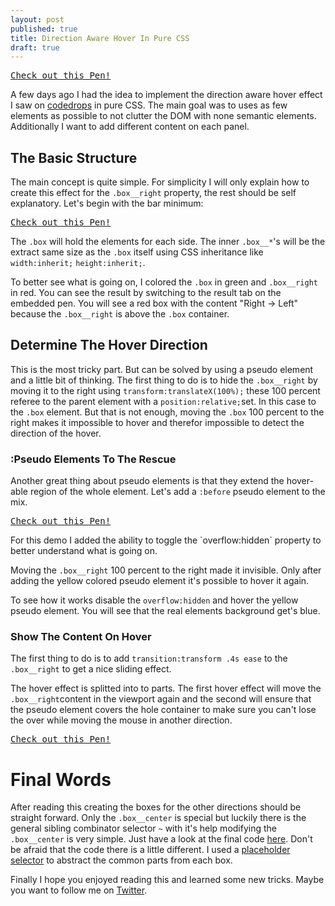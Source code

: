 ```yaml
---
layout: post
published: true
title: Direction Aware Hover In Pure CSS
draft: true
---
```


<pre class="codepen" data-height="300" data-type="result" data-href="162ba1b75de88267c79052fb6c431c70" data-user="FWeinb" data-safe="true"><code></code><a href="http://codepen.io/FWeinb/pen/xgCwL">Check out this Pen!</a></pre>

A few days ago I had the idea to implement the direction aware hover effect I saw on [codedrops](http://tympanus.net/TipsTricks/DirectionAwareHoverEffect/) in pure CSS. The main goal was to uses as few elements as possible to not clutter the DOM with none semantic elements. Additionally I want to add different content on each panel.

## The Basic Structure

The main concept is quite simple. For simplicity I will only explain how to create this effect for the `.box__right` property, the rest should be self explanatory. Let's begin with the bar minimum:
<pre class="codepen" data-height="300" data-type="css" data-href="882abf79f7211b64071f84614b149c4c" data-user="FWeinb" data-safe="true"><code></code><a href="http://codepen.io/FWeinb/pen/hDgKr">Check out this Pen!</a></pre>

The `.box` will hold the elements for each side. The inner `.box__*`'s will be the extract same size as the `.box` itself using CSS inheritance like `width:inherit;` `height:inherit;`.

To better see what is going on, I colored the `.box` in green and `.box__right` in red. You can see the result by switching to the result tab on the embedded pen. You will see a red box with the content "Right → Left" because the `.box__right` is above the `.box` container.

## Determine The Hover Direction

This is the most tricky part. But can be solved by using a pseudo element and a little bit of thinking. The first thing to do is to hide the `.box__right` by moving it to the right using `transform:translateX(100%);` these 100 percent referee to the parent element with a `position:relative;`set. In this case to the `.box` element.
But that is not enough, moving the `.box` 100 percent to the right makes it impossible to hover and therefor impossible to detect the direction of the hover.

### :Pseudo Elements To The Rescue

Another great thing about pseudo elements is that they extend the hover-able region of the whole element. Let's add a `:before` pseudo element to the mix.

<pre class="codepen" data-height="400" data-type="result" data-href="7e9b4dfe299e0ef903ad66f77384fda4" data-user="FWeinb" data-safe="true"><code></code><a href="http://codepen.io/FWeinb/pen/iaJLG">Check out this Pen!</a></pre>
<aside>
For this demo I added the ability to toggle the `overflow:hidden` property to better understand what is going on.
</aside>

Moving the `.box__right` 100 percent to the right made it invisible. Only after adding the yellow colored pseudo element it's possible to hover it again.

To see how it works disable the `overflow:hidden` and hover the yellow pseudo element. You will see that the real elements background get's blue.

### Show The Content On Hover

The first thing to do is to add `transition:transform .4s ease` to the `.box__right` to get a nice sliding effect.

The hover effect is splitted into to parts. The first hover effect will move the `.box__right`content in the viewport again and the second will ensure that the pseudo element covers the hole container to make sure you can't lose the over while moving the mouse in another direction.

<pre class="codepen" data-height="300" data-type="result" data-href="9ddf05a4443a1e66e69cc305e0f75702" data-user="FWeinb" data-safe="true"><code></code><a href="http://codepen.io/FWeinb/pen/GnleK">Check out this Pen!</a></pre>


# Final Words

After reading this creating the boxes for the other directions should be straight forward. Only the `.box__center` is special but luckily there is the general sibling combinator selector `~` with it's help modifying the `.box__center` is very simple. Just have a look at the final code [here](http://codepen.io/FWeinb/details/GrpqB). Don't be afraid that the code there is a little different. I used a [placeholder selector](http://sass-lang.com/docs/yardoc/file.SASS_REFERENCE.html#placeholder_selectors_) to abstract the common parts from each box.

Finally I hope you enjoyed reading this and learned some new tricks. Maybe you want to follow me on [Twitter](http://twitter.com/FWeinb).





<script async src="http://codepen.io/assets/embed/ei.js"></script>
